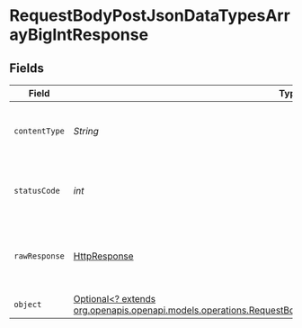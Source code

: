 # RequestBodyPostJsonDataTypesArrayBigIntResponse


## Fields

| Field                                                                                                                                                                                            | Type                                                                                                                                                                                             | Required                                                                                                                                                                                         | Description                                                                                                                                                                                      |
| ------------------------------------------------------------------------------------------------------------------------------------------------------------------------------------------------ | ------------------------------------------------------------------------------------------------------------------------------------------------------------------------------------------------ | ------------------------------------------------------------------------------------------------------------------------------------------------------------------------------------------------ | ------------------------------------------------------------------------------------------------------------------------------------------------------------------------------------------------ |
| `contentType`                                                                                                                                                                                    | *String*                                                                                                                                                                                         | :heavy_check_mark:                                                                                                                                                                               | HTTP response content type for this operation                                                                                                                                                    |
| `statusCode`                                                                                                                                                                                     | *int*                                                                                                                                                                                            | :heavy_check_mark:                                                                                                                                                                               | HTTP response status code for this operation                                                                                                                                                     |
| `rawResponse`                                                                                                                                                                                    | [HttpResponse<InputStream>](https://docs.oracle.com/en/java/javase/11/docs/api/java.net.http/java/net/http/HttpResponse.html)                                                                    | :heavy_check_mark:                                                                                                                                                                               | Raw HTTP response; suitable for custom response parsing                                                                                                                                          |
| `object`                                                                                                                                                                                         | [Optional<? extends org.openapis.openapi.models.operations.RequestBodyPostJsonDataTypesArrayBigIntResponseBody>](../../models/operations/RequestBodyPostJsonDataTypesArrayBigIntResponseBody.md) | :heavy_minus_sign:                                                                                                                                                                               | OK                                                                                                                                                                                               |